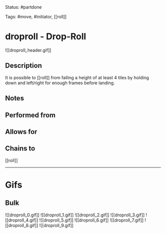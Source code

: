 Status: #partdone 

Tags: #move, #initiator, [[roll]]

# droproll - Drop-Roll
![[droproll_header.gif]]
## Description
It is possible to [[roll]] from falling a height of at least 4 tiles by holding down and left/right for enough frames before landing.

## Notes


## Performed from


## Allows for


## Chains to
[[roll]]

___
# Gifs
## Bulk
![[droproll_0.gif]]
![[droproll_1.gif]]
![[droproll_2.gif]]
![[droproll_3.gif]]
![[droproll_4.gif]]
![[droproll_5.gif]]
![[droproll_6.gif]]
![[droproll_7.gif]]
![[droproll_8.gif]]
![[droproll_9.gif]]